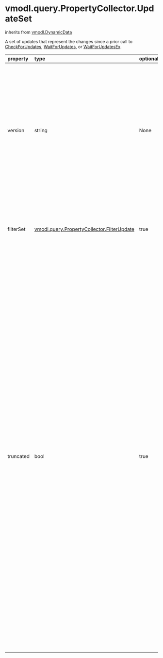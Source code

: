 vmodl.query.PropertyCollector.UpdateSet
=======================================
inherits from [vmodl.DynamicData](docs/vmodl.DynamicData.md)


A set of updates that represent the changes since a prior call to <a href="vmodl.query.PropertyCollector.md#checkForUpdates">CheckForUpdates</a>, <a href="vmodl.query.PropertyCollector.md#waitForUpdates">WaitForUpdates</a>, or <a href="vmodl.query.PropertyCollector.md#waitForUpdatesEx">WaitForUpdatesEx</a>.

| property | type | optional | priv | desc |
|:---------|:-----|:---------|:-----|:-----|
| version | string | None | None | New data version to pass in the next call to <a href="vmodl.query.PropertyCollector.md#checkForUpdates">CheckForUpdates</a>,   <a href="vmodl.query.PropertyCollector.md#waitForUpdates">WaitForUpdates</a>, or <a href="vmodl.query.PropertyCollector.md#waitForUpdatesEx">WaitForUpdatesEx</a>.  These versions,   although they are opaque, are strongly ordered in the sense that passing   a version to <a href="vmodl.query.PropertyCollector.md#waitForUpdates">WaitForUpdates</a>, <a href="vmodl.query.PropertyCollector.md#checkForUpdates">CheckForUpdates</a> or   <a href="vmodl.query.PropertyCollector.md#waitForUpdatesEx">WaitForUpdatesEx</a> requests updates that reflect changes in the   objects selected by the Filter that happened after the specified version. |
| filterSet | [vmodl.query.PropertyCollector.FilterUpdate](vmodl.query.PropertyCollector.FilterUpdate.md "vmodl.query.PropertyCollector.FilterUpdate") | true | None | Set of managed object updates detected by specific filters.  Updates   are reported in sets. Each set is associated with a reference to a   filter that detected the updates in the set. |
| truncated | bool | true | None | If true, this <a href="vmodl.query.PropertyCollector.UpdateSet.md">UpdateSet</a> contains results   from a suspended change calculation, which places restrictions on the   use of version.    <p> The <a href="vmodl.query.PropertyCollector.md">PropertyCollector</a> may suspend a calculation due to server   policy or if the total number of <a href="vmodl.query.PropertyCollector.ObjectUpdate.md">ObjectUpdate</a> entries summed across every <a href="vmodl.query.PropertyCollector.FilterUpdate.md">PropertyFilterUpdate</a> reached the maximum specified in   <a href="vmodl.query.PropertyCollector.WaitOptions.md#maxObjectUpdates">maxObjectUpdates</a>.  The client   can pass the "truncated data version" to <a href="vmodl.query.PropertyCollector.md#waitForUpdatesEx">WaitForUpdatesEx</a> to   resume the update calculation, which will start on the filter where it   left off. A truncated data version cannot be used more than once and   may not be passed to <a href="vmodl.query.PropertyCollector.md#checkForUpdates">CheckForUpdates</a> or <a href="vmodl.query.PropertyCollector.md#waitForUpdates">WaitForUpdates</a>.  <a href="vmodl.query.PropertyCollector.UpdateSet.md#truncated">truncated</a> will   never be true in an <a href="vmodl.query.PropertyCollector.UpdateSet.md">UpdateSet</a> returned from   <a href="vmodl.query.PropertyCollector.md#checkForUpdates">CheckForUpdates</a> or <a href="vmodl.query.PropertyCollector.md#waitForUpdates">WaitForUpdates</a>.    <p> If false, this <a href="vmodl.query.PropertyCollector.UpdateSet.md">UpdateSet</a> contains a   complete change calculation or the last part of a series of suspended   change calculations.  The version may be passed to <a href="vmodl.query.PropertyCollector.md#checkForUpdates">CheckForUpdates</a>, <a href="vmodl.query.PropertyCollector.md#waitForUpdates">WaitForUpdates</a>, or <a href="vmodl.query.PropertyCollector.md#waitForUpdatesEx">WaitForUpdatesEx</a> more than once. Re-using a version allows a client   to recover a change sequence after a transient failure on a previous   call. |


